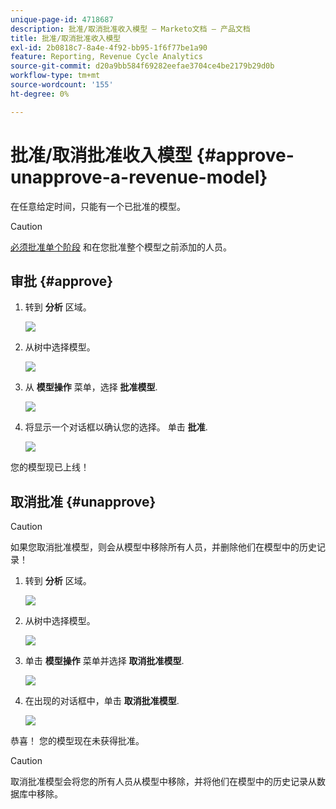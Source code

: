 ```yaml
---
unique-page-id: 4718687
description: 批准/取消批准收入模型 — Marketo文档 — 产品文档
title: 批准/取消批准收入模型
exl-id: 2b0818c7-8a4e-4f92-bb95-1f6f77be1a90
feature: Reporting, Revenue Cycle Analytics
source-git-commit: d20a9bb584f69282eefae3704ce4be2179b29d0b
workflow-type: tm+mt
source-wordcount: '155'
ht-degree: 0%

---
```


# 批准/取消批准收入模型 {#approve-unapprove-a-revenue-model}

在任意给定时间，只能有一个已批准的模型。

>[!CAUTION]
>
>[必须批准单个阶段](/help/marketo/product-docs/reporting/revenue-cycle-analytics/revenue-cycle-models/approving-stages-and-assigning-leads-to-a-revenue-model.md) 和在您批准整个模型之前添加的人员。

## 审批 {#approve}

1. 转到 **分析** 区域。

   ![](assets/image2017-3-28-8-3a9-3a16.png)

1. 从树中选择模型。

   ![](assets/image2015-4-28-13-3a25-3a17.png)

1. 从 **模型操作** 菜单，选择 **批准模型**.

   ![](assets/image2015-4-28-14-3a6-3a3.png)

1. 将显示一个对话框以确认您的选择。 单击 **批准**.

   ![](assets/image2015-4-28-14-3a6-3a49.png)

您的模型现已上线！

## 取消批准 {#unapprove}

>[!CAUTION]
>
>如果您取消批准模型，则会从模型中移除所有人员，并删除他们在模型中的历史记录！

1. 转到 **分析** 区域。

   ![](assets/image2017-3-28-8-3a9-3a30.png)

1. 从树中选择模型。

   ![](assets/image2015-4-28-13-3a25-3a17.png)

1. 单击 **模型操作** 菜单并选择 **取消批准模型**.

   ![](assets/image2015-4-28-13-3a28-3a0.png)

1. 在出现的对话框中，单击 **取消批准模型**.

   ![](assets/image2017-3-28-8-3a21-3a9.png)

恭喜！ 您的模型现在未获得批准。

>[!CAUTION]
>
>取消批准模型会将您的所有人员从模型中移除，并将他们在模型中的历史记录从数据库中移除。
